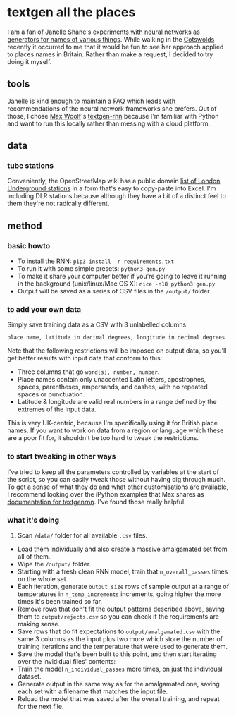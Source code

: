 # textgen all the places
I am a fan of [Janelle Shane](https://www.twitter.com/JanelleCShane)'s [experiments with neural networks as generators for names of various things](http://aiweirdness.com/). While walking in the [Cotswolds](https://www.cotswolds.com/plan-your-trip/towns-and-villages) recently it occurred to me that it would be fun to see her approach applied to places names in Britain. Rather than make a request, I decided to try doing it myself.


## tools
Janelle is kind enough to maintain a [FAQ](http://aiweirdness.com/faq) which leads with recommendations of the neural network frameworks she prefers. Out of those, I chose [Max Woolf](https://github.com/minimaxir)'s [textgen-rnn](https://github.com/minimaxir/textgenrnn) because I'm familiar with Python and want to run this locally rather than messing with a cloud platform.


## data
### tube stations
Conveniently, the OpenStreetMap wiki has a public domain [list of London Underground stations](https://wiki.openstreetmap.org/wiki/List_of_London_Underground_stations) in a form that's easy to copy-paste into Excel. I'm including DLR stations because although they have a bit of a distinct feel to them they're not radically different.


## method
### basic howto
* To install the RNN: `pip3 install -r requirements.txt`
* To run it with some simple presets: `python3 gen.py`
* To make it share your computer better if you're going to leave it running in the background (unix/linux/Mac OS X): `nice -n18 python3 gen.py`
* Output will be saved as a series of CSV files in the `/output/` folder

### to add your own data
Simply save training data as a CSV with 3 unlabelled columns:
```csv
place name, latitude in decimal degrees, longitude in decimal degrees
```
Note that the following restrictions will be imposed on output data, so you'll get better results with input data that conform to this:

* Three columns that go `word[s], number, number`.
* Place names contain only unaccented Latin letters, apostrophes, spaces, parentheses, ampersands, and dashes, with no repeated spaces or punctuation.
* Latitude & longitude are valid real numbers in a range defined by the extremes of the input data.

This is very UK-centric, because I'm specifically using it for British place names.  If you want to work on data from a region or language which these are a poor fit for, it shouldn't be too hard to tweak the restrictions.

### to start tweaking in other ways
I've tried to keep all the parameters controlled by variables at the start of the script, so you can easily tweak those without having dig through much. To get a sense of what they do and what other customisations are available, I recommend looking over the iPython examples that Max shares as [documentation for textgenrnn](https://github.com/minimaxir/textgenrnn/tree/master/docs). I've found those really helpful.

### what it's doing
1. Scan `/data/` folder for all available `.csv` files.
* Load them individually and also create a massive amalgamated set from all of them.
* Wipe the `/output/` folder.
* Starting with a fresh clean RNN model, train that `n_overall_passes` times on the whole set.
* Each iteration, generate `output_size` rows of sample output at a range of temperatures in `n_temp_increments` increments, going higher the more times it's been trained so far.
* Remove rows that don't fit the output patterns described above, saving them to `output/rejects.csv` so you can check if the requirements are making sense.
* Save rows that do fit expectations to `output/amalgamated.csv` with the same 3 columns as the input plus two more which store the number of training iterations and the temperature that were used to generate them.
* Save the model that's been built to this point, and then start iterating over the invididual files' contents:
* Train the model `n_individual_passes` more times, on just the individual dataset.
* Generate output in the same way as for the amalgamated one, saving each set with a filename that matches the input file.
* Reload the model that was saved after the overall training, and repeat for the next file.


